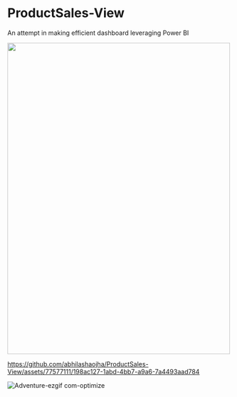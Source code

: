 # ProductSales-View
An attempt in making efficient dashboard leveraging Power BI

<img src="![image](https://github.com/abhilashaojha/ProductSales-View/assets/77577111/10c3593e-b7cd-4fbf-8470-b219515fac8a)" width=500 height=700>


https://github.com/abhilashaojha/ProductSales-View/assets/77577111/198ac127-1abd-4bb7-a9a6-7a4493aad784

![Adventure-ezgif com-optimize](https://github.com/abhilashaojha/ProductSales-View/assets/77577111/44ed98fe-b10f-4a8a-916c-0b72f4a86867)
